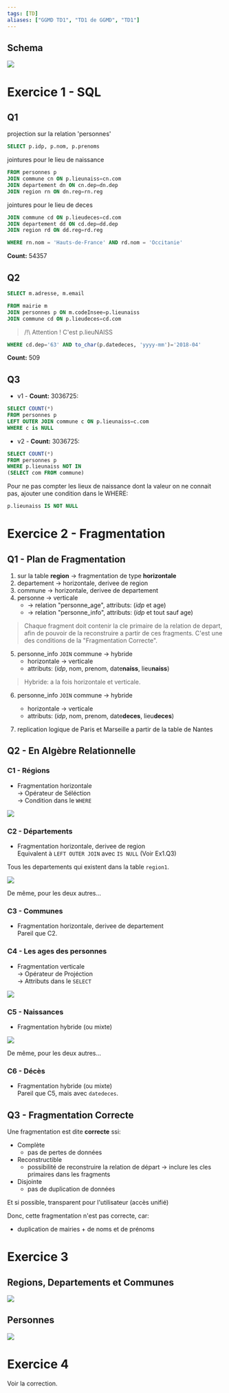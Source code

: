 ```yaml
---
tags: [TD]
aliases: ["GGMD TD1", "TD1 de GGMD", "TD1"]
---
```


Schema
---

![](../assets/ggmd-insee-deces.png)

# Exercice 1 - SQL

## Q1

projection sur la relation 'personnes'

```sql
SELECT p.idp, p.nom, p.prenoms
```

jointures pour le lieu de naissance

```sql
FROM personnes p
JOIN commune cn ON p.lieunaiss=cn.com
JOIN departement dn ON cn.dep=dn.dep
JOIN region rn ON dn.reg=rn.reg
```

jointures pour le lieu de deces

```sql
JOIN commune cd ON p.lieudeces=cd.com
JOIN departement dd ON cd.dep=dd.dep
JOIN region rd ON dd.reg=rd.reg
```

```sql
WHERE rn.nom = 'Hauts-de-France' AND rd.nom = 'Occitanie'
```

**Count:** 54357

## Q2

```sql
SELECT m.adresse, m.email
```

```sql
FROM mairie m
JOIN personnes p ON m.codeInsee=p.lieunaiss
JOIN commune cd ON p.lieudeces=cd.com
```

> /!\ Attention ! C'est p.lieuNAISS

```sql
WHERE cd.dep='63' AND to_char(p.datedeces, 'yyyy-mm')='2018-04'
```

**Count:** 509

## Q3

- v1 - **Count:** 3036725:

```sql
SELECT COUNT(*)
FROM personnes p
LEFT OUTER JOIN commune c ON p.lieunaiss=c.com
WHERE c is NULL
```

- v2 - **Count:** 3036725:

```sql
SELECT COUNT(*)
FROM personnes p
WHERE p.lieunaiss NOT IN
(SELECT com FROM commune)
```

Pour ne pas compter les lieux de naissance dont la valeur on ne connait pas, ajouter une condition dans le WHERE:

```sql
p.lieunaiss IS NOT NULL
```

# Exercice 2 - Fragmentation

## Q1 - Plan de Fragmentation

1) sur la table **region** -> fragmentation de type **horizontale**
2) departement -> horizontale, derivee de region
3) commune -> horizontale, derivee de departement
4) personne -> verticale
	- -> relation "personne_age", attributs: (*idp* et age)
	- -> relation "personne_info", attributs: (*idp* et tout sauf age)

> Chaque fragment doit contenir la cle primaire de la relation de depart, afin de pouvoir de la reconstruire a partir de ces fragments. C'est une des conditions de la "Fragmentation Correcte".

5) personne_info `JOIN` commune -> hybride
	- horizontale -> verticale
	- attributs: (*idp*, nom, prenom, date**naiss**, lieu**naiss**)

> Hybride: a la fois horizontale et verticale. 

6) personne_info `JOIN` commune -> hybride
	- horizontale -> verticale
	- attributs: (*idp*, nom, prenom, date**deces**, lieu**deces**)

7) replication logique de Paris et Marseille a partir de la table de Nantes

## Q2 - En Algèbre Relationnelle

### C1 - Régions

- Fragmentation horizontale \
-> Opérateur de Séléction \
-> Condition dans le `WHERE`

![](../assets/ggmd-fragment-c1.jpg)

### C2 - Départements

- Fragmentation horizontale, derivee de region \
Equivalent à `LEFT OUTER JOIN` avec `IS NULL` (Voir Ex1.Q3)

Tous les departements qui existent dans la table `region1`. 

![](../assets/ggmd-fragment-c2.jpg)

De même, pour les deux autres...

### C3 - Communes

- Fragmentation horizontale, derivee de departement \
Pareil que C2.

### C4 - Les ages des personnes

- Fragmentation verticale \
-> Opérateur de Projéction \
-> Attributs dans le `SELECT`

![](../assets/ggmd-fragment-c4.jpg)

### C5 - Naissances

- Fragmentation hybride (ou mixte)

![](../assets/ggmd-fragment-c5.jpg)

De même, pour les deux autres...

### C6 - Décès

- Fragmentation hybride (ou mixte) \
Pareil que C5, mais avec `datedeces`.

## Q3 - Fragmentation Correcte

Une fragmentation est dite **correcte** ssi:

* Complète
  - pas de pertes de données
* Reconstructible
  - possibilité de reconstruire la relation de départ
  -> inclure les cles primaires dans les fragments
* Disjointe
  - pas de duplication de données

Et si possible, transparent pour l'utilisateur (accès unifié)

Donc, cette fragmentation n'est pas correcte, car:
- duplication de mairies + de noms et de prénoms

# Exercice 3

## Regions, Departements et Communes

![](../assets/ggmd-reconst-regions.jpg)

## Personnes

![](../assets/ggmd-reconst-personnes.jpg)

# Exercice 4

Voir la correction.